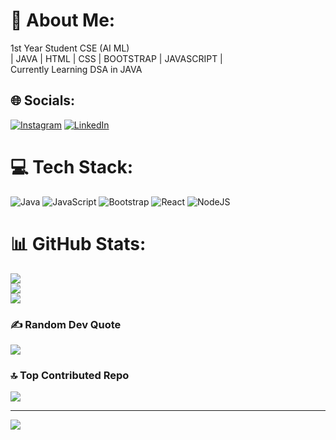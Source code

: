 # 💫 About Me:
1st Year Student CSE (AI ML) <br>| JAVA | HTML | CSS | BOOTSTRAP | JAVASCRIPT |<br>Currently Learning DSA in JAVA 


## 🌐 Socials:
[![Instagram](https://img.shields.io/badge/Instagram-%23E4405F.svg?logo=Instagram&logoColor=white)](https://instagram.com/himangshuuuu._) [![LinkedIn](https://img.shields.io/badge/LinkedIn-%230077B5.svg?logo=linkedin&logoColor=white)](https://linkedin.com/in/himangshu-sharma-a5a338291) 

# 💻 Tech Stack:
![Java](https://img.shields.io/badge/java-%23ED8B00.svg?style=plastic&logo=openjdk&logoColor=white) ![JavaScript](https://img.shields.io/badge/javascript-%23323330.svg?style=plastic&logo=javascript&logoColor=%23F7DF1E) ![Bootstrap](https://img.shields.io/badge/bootstrap-%238511FA.svg?style=plastic&logo=bootstrap&logoColor=white) ![React](https://img.shields.io/badge/react-%2320232a.svg?style=plastic&logo=react&logoColor=%2361DAFB) ![NodeJS](https://img.shields.io/badge/node.js-6DA55F?style=plastic&logo=node.js&logoColor=white)
# 📊 GitHub Stats:
![](https://github-readme-stats.vercel.app/api?username=HS202022&theme=neon&hide_border=false&include_all_commits=true&count_private=true)<br/>
![](https://github-readme-streak-stats.herokuapp.com/?user=HS202022&theme=neon&hide_border=false)<br/>
![](https://github-readme-stats.vercel.app/api/top-langs/?username=HS202022&theme=neon&hide_border=false&include_all_commits=true&count_private=true&layout=compact)

### ✍️ Random Dev Quote
![](https://quotes-github-readme.vercel.app/api?type=vetical&theme=merko)

### 🔝 Top Contributed Repo
![](https://github-contributor-stats.vercel.app/api?username=HS202022&limit=5&theme=dark&combine_all_yearly_contributions=true)

---
[![](https://visitcount.itsvg.in/api?id=HS202022&icon=6&color=0)](https://visitcount.itsvg.in)

<!-- Proudly created with GPRM ( https://gprm.itsvg.in ) -->
